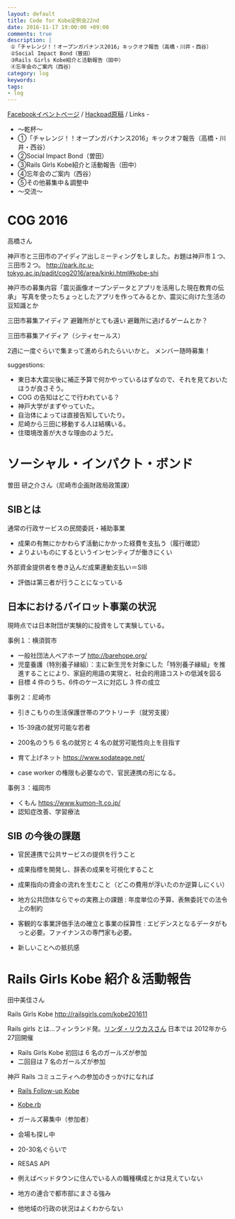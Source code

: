 ```yaml
---
layout: default
title: Code for Kobe定例会22nd
date: 2016-11-17 19:00:00 +09:00
comments: true
description: |
 ①「チャレンジ！！オープンガバナンス2016」キックオフ報告（高橋・川井・西谷）
 ②Social Impact Bond（曽田）
 ③Rails Girls Kobe紹介と活動報告（田中）
 ④忘年会のご案内（西谷）
category: log
keywords: 
tags:
- log
---
```


[Facebookイベントページ](https://www.facebook.com/events/1883857728512411/)
/ [Hackpad原稿](https://hackpad.com/Code-for-Kobe-22nd-meeting-gHpa0QMMtcw)
/ Links -

+ ～乾杯～
+ ①「チャレンジ！！オープンガバナンス2016」キックオフ報告（高橋・川井・西谷）
+ ②Social Impact Bond（曽田）
+ ③Rails Girls Kobe紹介と活動報告（田中）
+ ④忘年会のご案内（西谷）
+ ⑤その他募集中＆調整中
+ ～交流～

# COG 2016
高橋さん

神戸市と三田市のアイディア出しミーティングをしました。お題は神戸市１つ、三田市２つ。
<http://park.itc.u-tokyo.ac.jp/padit/cog2016/area/kinki.html#kobe-shi>

神戸市の募集内容「震災画像オープンデータとアプリを活用した現在教育の伝承」
写真を使ったちょっとしたアプリを作ってみるとか、震災に向けた生活の豆知識とか

三田市募集アイディア
避難所がとても遠い
避難所に逃げるゲームとか？

三田市募集アイディア（シティセールス）

2週に一度ぐらいで集まって進められたらいいかと。
メンバー随時募集！

suggestions: 

- 東日本大震災後に補正予算で何かやっているはずなので、それを見ておいたほうが良さそう。
- COG の告知はどこで行われている？
- 神戸大学がまずやっていた。
- 自治体によっては直接告知していたり。
- 尼崎から三田に移動する人は結構いる。
- 住環境改善が大きな理由のようだ。

# ソーシャル・インパクト・ボンド
曽田 研之介さん（尼崎市企画財政局政策課）

## SIBとは

通常の行政サービスの民間委託・補助事業

- 成果の有無にかかわらず活動にかかった経費を支払う（履行確認）
- よりよいものにするというインセンティブが働きにくい

外部資金提供者を巻き込んだ成果連動支払い＝SIB

- 評価は第三者が行うことになっている

## 日本におけるパイロット事業の状況

現時点では日本財団が実験的に投資をして実験している。

事例１：横須賀市

- 一般社団法人ベアホープ <http://barehope.org/>
- 児童養護（特別養子縁組）：主に新生児を対象にした「特別養子縁組」を推進することにより、家庭的用語の実現と、社会的用語コストの低減を図る
- 目標 4 件のうち、6件のケースに対応し 3 件の成立

事例２：尼崎市

- 引きこもりの生活保護世帯のアウトリーチ（就労支援）
- 15-39歳の就労可能な若者

- 200名のうち 6 名の就労と 4 名の就労可能性向上を目指す
- 育て上げネット  <https://www.sodateage.net/>
- case worker の権限も必要なので、官民連携の形になる。

事例３：福岡市

- くもん <https://www.kumon-lt.co.jp/>
- 認知症改善、学習療法

## SIB の今後の課題
- 官民連携で公共サービスの提供を行うこと
- 成果指標を開発し、辞表の成果を可視化すること
- 成果指向の資金の流れを生むこと（どこの費用が浮いたのか逆算しにくい）

- 地方公共団体ならでゃの実務上の課題 : 年度単位の予算、表無委託での法令上の制約
- 客観的な事業評価手法の確立と事業の採算性 : エビデンスとなるデータがもっと必要。ファイナンスの専門家も必要。
- 新しいことへの抵抗感

# Rails Girls Kobe 紹介＆活動報告
田中美佳さん

Rails Girls Kobe <http://railsgirls.com/kobe201611>

Rails girls とは…フィンランド発。[リンダ・リウカスさん](http://www.shoeisha.co.jp/book/rubynobouken/)
日本では 2012年から27回開催

- Rails Girls Kobe 初回は 6 名のガールズが参加
- 二回目は 7 名のガールズが参加

神戸 Rails コミュニティへの参加のきっかけになれば

- [Rails Follow-up Kobe](https://rails-followup-kobe.doorkeeper.jp/)
- [Kobe.rb](https://koberb.doorkeeper.jp/)

- ガールズ募集中（参加者）
- 会場も探し中
- 20-30名ぐらいで

- RESAS API
- 例えばベッドタウンに住んでいる人の職種構成とかは見えていない
- 地方の連合で都市部にまさる強み
- 他地域の行政の状況はよくわからない


